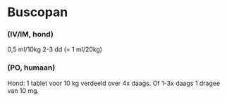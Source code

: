 # Buscopan

### (IV/IM, hond)

0,5 ml/10kg 2-3 dd (= 1 ml/20kg)

### (PO, humaan)

Hond: 1 tablet voor 10 kg verdeeld over 4x daags. Of 1-3x daags 1 dragee van 10 mg.
